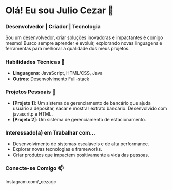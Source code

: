 # Olá! Eu sou Julio Cezar 👋

### Desenvolvedor | Criador | Tecnologia

Sou um desenvolvedor, criar soluções inovadoras e impactantes é comigo mesmo! Busco sempre aprender e evoluir, explorando novas linguagens e ferramentas para melhorar a qualidade dos meus projetos.

### Habilidades Técnicas 🚀
- **Linguagens**: JavaScript, HTML/CSS, Java
- **Outros**: Desenvolvimento Full-stack

### Projetos Pessoais 🌱
- **[Projeto 1]**: Um sistema de gerenciamento de bancário que ajuda usuário a depositar, sacar e mostrar extrato bancário. Desenvolvido com javascritp e HTML.
- **[Projeto 2]**: Um sistema de gerenciamento de estacionamento.

### Interessado(a) em Trabalhar com...
- Desenvolvimento de sistemas escaláveis e de alta performance.
- Explorar novas tecnologias e frameworks.
- Criar produtos que impactem positivamente a vida das pessoas.

### Conecte-se Comigo 📫
Instagram.com/_cezarjc

